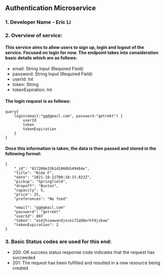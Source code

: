 ## Authentication Microservice

### 1. Developer Name - Eric Li

### 2. Overview of service:
#### This service aims to allow users to sign up, login and logout of the service. Focused on login for now. The endpoint takes into consideration basic details which are as follows:

* email: String Input (Required Field)
* password: String Input (Required Field)
* userId: Int
* token: String
* tokenExpiration: Int

#### The login request is as follows:

```
query{
    login(email:"gg@gmail.com", password:"getrekt") {
        userId
        token
        tokenExpiration
    }
}
```

#### Once this information is taken, the data is then passed and stored in the following format:

```
{
    "_id": "617208e33b1d1060b549484e",
    "title": "Ride F",
    "date": "2021-10-22T00:38:33.023Z",
    "pickup": "Springfield",
    "dropoff": "Boston",
    "capacity": 5,
    "price": 25,
    "preferences": "No food"

    "email": "gg@gmail.com"
    "password": "getrekt"
    "userId": 007
    "token": "asdjhiowwandjncei72q98erhfdjsbaw"
    "tokenExpiration": 2
}
```

### 3. Basic Status codes are used for this end:

* 200: OK success status response code indicates that the request has succeeded
* 201: The request has been fulfilled and resulted in a new resource being created